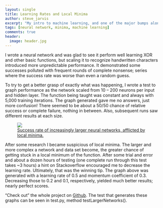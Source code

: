 ```yaml
---
layout: single
title: Learning Rates and Local Minima
author: steve_jarvis
excerpt: "My intro to machine learning, and one of the major bumps along the way."
tags: [neural network, minima, machine learning]
comments: true
header:
  image: header.jpg
---
```


I wrote a neural network and was glad to see it perform well learning XOR and other basic functions, but scaling it to recognize handwritten characters introduced more unpredictable performance. It demonstrated some successes polluted with frequent rounds of complete nonsense; series where the success rate was worse than even a random guess.

To try to get a better grasp of exactly what was happening, I wrote a test to graph performance as the network scaled from 10 – 200 neurons per input and hidden layer. The function being taught was constant and always with 5,000 training iterations. The graph generated gave me no answers, just more confusion! There seemed to be about a 50/50 chance of relative success or complete failure, nothing in between. Also, subsequent runs saw different results at each size.

<figure>
    <a href="../images/200_5k_iterations.png"><img src="../images/200_5k_iterations.png"></a>
    <figcaption><a href="../images/200_5k_iterations.png" title="success rate over time">
    Success rate of increasingly larger neural networks, afflicted by local minima.</a></figcaption>
</figure>

After some research I became suspicious of local minima. The larger and more complex a network and data set become, the greater chance of getting stuck in a local minimum of the function. After some trial and error and about a dozen hours of testing (one complete run through this test takes ~3 hours) a hint on Stackoverflow encouraged me to decrease the learning rate. Ultimately, that was the winning tip. The graph above was generated with a learning rate of 0.5 and momentum coefficient of 0.3. Decreasing those to 0.2 and 0.1, respectively, yielded much better results; nearly perfect scores.

“Check out” the whole project on <a href="https://github.com/stevejarvis/neural-network" target="_blank">Github</a>. The test that generates these graphs can be seen in test.py, method testLargerNetworks().
